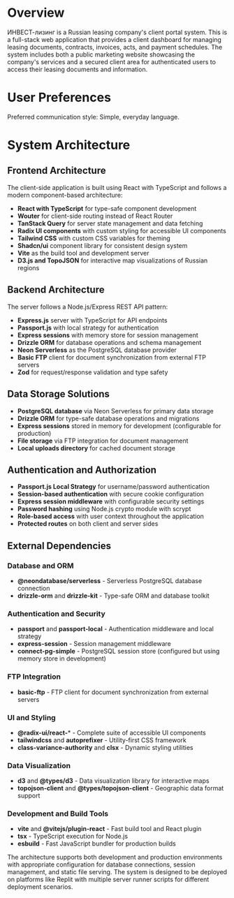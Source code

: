 # Overview

ИНВЕСТ-лизинг is a Russian leasing company's client portal system. This is a full-stack web application that provides a client dashboard for managing leasing documents, contracts, invoices, acts, and payment schedules. The system includes both a public marketing website showcasing the company's services and a secured client area for authenticated users to access their leasing documents and information.

# User Preferences

Preferred communication style: Simple, everyday language.

# System Architecture

## Frontend Architecture
The client-side application is built using React with TypeScript and follows a modern component-based architecture:
- **React with TypeScript** for type-safe component development
- **Wouter** for client-side routing instead of React Router
- **TanStack Query** for server state management and data fetching
- **Radix UI components** with custom styling for accessible UI components
- **Tailwind CSS** with custom CSS variables for theming
- **Shadcn/ui** component library for consistent design system
- **Vite** as the build tool and development server
- **D3.js and TopoJSON** for interactive map visualizations of Russian regions

## Backend Architecture
The server follows a Node.js/Express REST API pattern:
- **Express.js** server with TypeScript for API endpoints
- **Passport.js** with local strategy for authentication
- **Express sessions** with memory store for session management
- **Drizzle ORM** for database operations and schema management
- **Neon Serverless** as the PostgreSQL database provider
- **Basic FTP** client for document synchronization from external FTP servers
- **Zod** for request/response validation and type safety

## Data Storage Solutions
- **PostgreSQL database** via Neon Serverless for primary data storage
- **Drizzle ORM** for type-safe database operations and migrations
- **Express sessions** stored in memory for development (configurable for production)
- **File storage** via FTP integration for document management
- **Local uploads directory** for cached document storage

## Authentication and Authorization
- **Passport.js Local Strategy** for username/password authentication
- **Session-based authentication** with secure cookie configuration
- **Express session middleware** with configurable security settings
- **Password hashing** using Node.js crypto module with scrypt
- **Role-based access** with user context throughout the application
- **Protected routes** on both client and server sides

## External Dependencies

### Database and ORM
- **@neondatabase/serverless** - Serverless PostgreSQL database connection
- **drizzle-orm** and **drizzle-kit** - Type-safe ORM and database toolkit

### Authentication and Security
- **passport** and **passport-local** - Authentication middleware and local strategy
- **express-session** - Session management middleware
- **connect-pg-simple** - PostgreSQL session store (configured but using memory store in development)

### FTP Integration
- **basic-ftp** - FTP client for document synchronization from external servers

### UI and Styling
- **@radix-ui/react-*** - Complete suite of accessible UI components
- **tailwindcss** and **autoprefixer** - Utility-first CSS framework
- **class-variance-authority** and **clsx** - Dynamic styling utilities

### Data Visualization
- **d3** and **@types/d3** - Data visualization library for interactive maps
- **topojson-client** and **@types/topojson-client** - Geographic data format support

### Development and Build Tools
- **vite** and **@vitejs/plugin-react** - Fast build tool and React plugin
- **tsx** - TypeScript execution for Node.js
- **esbuild** - Fast JavaScript bundler for production builds

The architecture supports both development and production environments with appropriate configuration for database connections, session management, and static file serving. The system is designed to be deployed on platforms like Replit with multiple server runner scripts for different deployment scenarios.